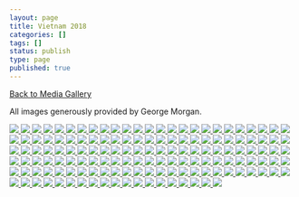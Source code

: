 ```yaml
---
layout: page
title: Vietnam 2018
categories: []
tags: []
status: publish
type: page
published: true
---
```

<p><a title="Gallery" href="/media/">Back to Media Gallery</a></p>
<p>
All images generously provided by George Morgan.
</p>
<!-- Darkbox -->
<div class="darkbox">
<a href="http://vietnamvac.isamonkey.org/gallery/vietnam-2018/20180122-IMG_9789.jpg" data-darkbox="vietnam-2018">
  <img src="http://vietnamvac.isamonkey.org/gallery/vietnam-2018/thumbs/20180122-IMG_9789.jpg" />
</a>
<a href="http://vietnamvac.isamonkey.org/gallery/vietnam-2018/20180122-IMG_9816.jpg" data-darkbox="vietnam-2018">
  <img src="http://vietnamvac.isamonkey.org/gallery/vietnam-2018/thumbs/20180122-IMG_9816.jpg" />
</a>
<a href="http://vietnamvac.isamonkey.org/gallery/vietnam-2018/20180122-IMG_9862.jpg" data-darkbox="vietnam-2018">
  <img src="http://vietnamvac.isamonkey.org/gallery/vietnam-2018/thumbs/20180122-IMG_9862.jpg" />
</a>
<a href="http://vietnamvac.isamonkey.org/gallery/vietnam-2018/20180122-IMG_9868.jpg" data-darkbox="vietnam-2018">
  <img src="http://vietnamvac.isamonkey.org/gallery/vietnam-2018/thumbs/20180122-IMG_9868.jpg" />
</a>
<a href="http://vietnamvac.isamonkey.org/gallery/vietnam-2018/20180123-IMG_0007.jpg" data-darkbox="vietnam-2018">
  <img src="http://vietnamvac.isamonkey.org/gallery/vietnam-2018/thumbs/20180123-IMG_0007.jpg" />
</a>
<a href="http://vietnamvac.isamonkey.org/gallery/vietnam-2018/20180123-IMG_0024.jpg" data-darkbox="vietnam-2018">
  <img src="http://vietnamvac.isamonkey.org/gallery/vietnam-2018/thumbs/20180123-IMG_0024.jpg" />
</a>
<a href="http://vietnamvac.isamonkey.org/gallery/vietnam-2018/20180123-IMG_0029.jpg" data-darkbox="vietnam-2018">
  <img src="http://vietnamvac.isamonkey.org/gallery/vietnam-2018/thumbs/20180123-IMG_0029.jpg" />
</a>
<a href="http://vietnamvac.isamonkey.org/gallery/vietnam-2018/20180123-IMG_0040.jpg" data-darkbox="vietnam-2018">
  <img src="http://vietnamvac.isamonkey.org/gallery/vietnam-2018/thumbs/20180123-IMG_0040.jpg" />
</a>
<a href="http://vietnamvac.isamonkey.org/gallery/vietnam-2018/20180123-IMG_0058.jpg" data-darkbox="vietnam-2018">
  <img src="http://vietnamvac.isamonkey.org/gallery/vietnam-2018/thumbs/20180123-IMG_0058.jpg" />
</a>
<a href="http://vietnamvac.isamonkey.org/gallery/vietnam-2018/20180123-IMG_0060.jpg" data-darkbox="vietnam-2018">
  <img src="http://vietnamvac.isamonkey.org/gallery/vietnam-2018/thumbs/20180123-IMG_0060.jpg" />
</a>
<a href="http://vietnamvac.isamonkey.org/gallery/vietnam-2018/20180123-IMG_0063.jpg" data-darkbox="vietnam-2018">
  <img src="http://vietnamvac.isamonkey.org/gallery/vietnam-2018/thumbs/20180123-IMG_0063.jpg" />
</a>
<a href="http://vietnamvac.isamonkey.org/gallery/vietnam-2018/20180123-IMG_0065.jpg" data-darkbox="vietnam-2018">
  <img src="http://vietnamvac.isamonkey.org/gallery/vietnam-2018/thumbs/20180123-IMG_0065.jpg" />
</a>
<a href="http://vietnamvac.isamonkey.org/gallery/vietnam-2018/20180123-IMG_0066.jpg" data-darkbox="vietnam-2018">
  <img src="http://vietnamvac.isamonkey.org/gallery/vietnam-2018/thumbs/20180123-IMG_0066.jpg" />
</a>
<a href="http://vietnamvac.isamonkey.org/gallery/vietnam-2018/20180123-IMG_0081.jpg" data-darkbox="vietnam-2018">
  <img src="http://vietnamvac.isamonkey.org/gallery/vietnam-2018/thumbs/20180123-IMG_0081.jpg" />
</a>
<a href="http://vietnamvac.isamonkey.org/gallery/vietnam-2018/20180123-IMG_0098.jpg" data-darkbox="vietnam-2018">
  <img src="http://vietnamvac.isamonkey.org/gallery/vietnam-2018/thumbs/20180123-IMG_0098.jpg" />
</a>
<a href="http://vietnamvac.isamonkey.org/gallery/vietnam-2018/20180123-IMG_0110.jpg" data-darkbox="vietnam-2018">
  <img src="http://vietnamvac.isamonkey.org/gallery/vietnam-2018/thumbs/20180123-IMG_0110.jpg" />
</a>
<a href="http://vietnamvac.isamonkey.org/gallery/vietnam-2018/20180123-IMG_0116.jpg" data-darkbox="vietnam-2018">
  <img src="http://vietnamvac.isamonkey.org/gallery/vietnam-2018/thumbs/20180123-IMG_0116.jpg" />
</a>
<a href="http://vietnamvac.isamonkey.org/gallery/vietnam-2018/20180123-IMG_0118.jpg" data-darkbox="vietnam-2018">
  <img src="http://vietnamvac.isamonkey.org/gallery/vietnam-2018/thumbs/20180123-IMG_0118.jpg" />
</a>
<a href="http://vietnamvac.isamonkey.org/gallery/vietnam-2018/20180123-IMG_0127.jpg" data-darkbox="vietnam-2018">
  <img src="http://vietnamvac.isamonkey.org/gallery/vietnam-2018/thumbs/20180123-IMG_0127.jpg" />
</a>
<a href="http://vietnamvac.isamonkey.org/gallery/vietnam-2018/20180123-IMG_0134.jpg" data-darkbox="vietnam-2018">
  <img src="http://vietnamvac.isamonkey.org/gallery/vietnam-2018/thumbs/20180123-IMG_0134.jpg" />
</a>
<a href="http://vietnamvac.isamonkey.org/gallery/vietnam-2018/20180123-IMG_0140.jpg" data-darkbox="vietnam-2018">
  <img src="http://vietnamvac.isamonkey.org/gallery/vietnam-2018/thumbs/20180123-IMG_0140.jpg" />
</a>
<a href="http://vietnamvac.isamonkey.org/gallery/vietnam-2018/20180123-IMG_0141.jpg" data-darkbox="vietnam-2018">
  <img src="http://vietnamvac.isamonkey.org/gallery/vietnam-2018/thumbs/20180123-IMG_0141.jpg" />
</a>
<a href="http://vietnamvac.isamonkey.org/gallery/vietnam-2018/20180123-IMG_0143.jpg" data-darkbox="vietnam-2018">
  <img src="http://vietnamvac.isamonkey.org/gallery/vietnam-2018/thumbs/20180123-IMG_0143.jpg" />
</a>
<a href="http://vietnamvac.isamonkey.org/gallery/vietnam-2018/20180123-IMG_0148.jpg" data-darkbox="vietnam-2018">
  <img src="http://vietnamvac.isamonkey.org/gallery/vietnam-2018/thumbs/20180123-IMG_0148.jpg" />
</a>
<a href="http://vietnamvac.isamonkey.org/gallery/vietnam-2018/20180123-IMG_0151.jpg" data-darkbox="vietnam-2018">
  <img src="http://vietnamvac.isamonkey.org/gallery/vietnam-2018/thumbs/20180123-IMG_0151.jpg" />
</a>
<a href="http://vietnamvac.isamonkey.org/gallery/vietnam-2018/20180123-IMG_0161.jpg" data-darkbox="vietnam-2018">
  <img src="http://vietnamvac.isamonkey.org/gallery/vietnam-2018/thumbs/20180123-IMG_0161.jpg" />
</a>
<a href="http://vietnamvac.isamonkey.org/gallery/vietnam-2018/20180123-IMG_0165.jpg" data-darkbox="vietnam-2018">
  <img src="http://vietnamvac.isamonkey.org/gallery/vietnam-2018/thumbs/20180123-IMG_0165.jpg" />
</a>
<a href="http://vietnamvac.isamonkey.org/gallery/vietnam-2018/20180123-IMG_0167.jpg" data-darkbox="vietnam-2018">
  <img src="http://vietnamvac.isamonkey.org/gallery/vietnam-2018/thumbs/20180123-IMG_0167.jpg" />
</a>
<a href="http://vietnamvac.isamonkey.org/gallery/vietnam-2018/20180123-IMG_0171.jpg" data-darkbox="vietnam-2018">
  <img src="http://vietnamvac.isamonkey.org/gallery/vietnam-2018/thumbs/20180123-IMG_0171.jpg" />
</a>
<a href="http://vietnamvac.isamonkey.org/gallery/vietnam-2018/20180123-IMG_0175.jpg" data-darkbox="vietnam-2018">
  <img src="http://vietnamvac.isamonkey.org/gallery/vietnam-2018/thumbs/20180123-IMG_0175.jpg" />
</a>
<a href="http://vietnamvac.isamonkey.org/gallery/vietnam-2018/20180123-IMG_0185.jpg" data-darkbox="vietnam-2018">
  <img src="http://vietnamvac.isamonkey.org/gallery/vietnam-2018/thumbs/20180123-IMG_0185.jpg" />
</a>
<a href="http://vietnamvac.isamonkey.org/gallery/vietnam-2018/20180123-IMG_0187.jpg" data-darkbox="vietnam-2018">
  <img src="http://vietnamvac.isamonkey.org/gallery/vietnam-2018/thumbs/20180123-IMG_0187.jpg" />
</a>
<a href="http://vietnamvac.isamonkey.org/gallery/vietnam-2018/20180123-IMG_0191.jpg" data-darkbox="vietnam-2018">
  <img src="http://vietnamvac.isamonkey.org/gallery/vietnam-2018/thumbs/20180123-IMG_0191.jpg" />
</a>
<a href="http://vietnamvac.isamonkey.org/gallery/vietnam-2018/20180123-IMG_0194.jpg" data-darkbox="vietnam-2018">
  <img src="http://vietnamvac.isamonkey.org/gallery/vietnam-2018/thumbs/20180123-IMG_0194.jpg" />
</a>
<a href="http://vietnamvac.isamonkey.org/gallery/vietnam-2018/20180123-IMG_0200.jpg" data-darkbox="vietnam-2018">
  <img src="http://vietnamvac.isamonkey.org/gallery/vietnam-2018/thumbs/20180123-IMG_0200.jpg" />
</a>
<a href="http://vietnamvac.isamonkey.org/gallery/vietnam-2018/20180123-IMG_0203.jpg" data-darkbox="vietnam-2018">
  <img src="http://vietnamvac.isamonkey.org/gallery/vietnam-2018/thumbs/20180123-IMG_0203.jpg" />
</a>
<a href="http://vietnamvac.isamonkey.org/gallery/vietnam-2018/20180123-IMG_0204.jpg" data-darkbox="vietnam-2018">
  <img src="http://vietnamvac.isamonkey.org/gallery/vietnam-2018/thumbs/20180123-IMG_0204.jpg" />
</a>
<a href="http://vietnamvac.isamonkey.org/gallery/vietnam-2018/20180123-IMG_0207.jpg" data-darkbox="vietnam-2018">
  <img src="http://vietnamvac.isamonkey.org/gallery/vietnam-2018/thumbs/20180123-IMG_0207.jpg" />
</a>
<a href="http://vietnamvac.isamonkey.org/gallery/vietnam-2018/20180123-IMG_0210.jpg" data-darkbox="vietnam-2018">
  <img src="http://vietnamvac.isamonkey.org/gallery/vietnam-2018/thumbs/20180123-IMG_0210.jpg" />
</a>
<a href="http://vietnamvac.isamonkey.org/gallery/vietnam-2018/20180123-IMG_0232.jpg" data-darkbox="vietnam-2018">
  <img src="http://vietnamvac.isamonkey.org/gallery/vietnam-2018/thumbs/20180123-IMG_0232.jpg" />
</a>
<a href="http://vietnamvac.isamonkey.org/gallery/vietnam-2018/20180123-IMG_0247.jpg" data-darkbox="vietnam-2018">
  <img src="http://vietnamvac.isamonkey.org/gallery/vietnam-2018/thumbs/20180123-IMG_0247.jpg" />
</a>
<a href="http://vietnamvac.isamonkey.org/gallery/vietnam-2018/20180123-IMG_0252.jpg" data-darkbox="vietnam-2018">
  <img src="http://vietnamvac.isamonkey.org/gallery/vietnam-2018/thumbs/20180123-IMG_0252.jpg" />
</a>
<a href="http://vietnamvac.isamonkey.org/gallery/vietnam-2018/20180123-IMG_0259.jpg" data-darkbox="vietnam-2018">
  <img src="http://vietnamvac.isamonkey.org/gallery/vietnam-2018/thumbs/20180123-IMG_0259.jpg" />
</a>
<a href="http://vietnamvac.isamonkey.org/gallery/vietnam-2018/20180123-IMG_0265.jpg" data-darkbox="vietnam-2018">
  <img src="http://vietnamvac.isamonkey.org/gallery/vietnam-2018/thumbs/20180123-IMG_0265.jpg" />
</a>
<a href="http://vietnamvac.isamonkey.org/gallery/vietnam-2018/20180123-IMG_0312.jpg" data-darkbox="vietnam-2018">
  <img src="http://vietnamvac.isamonkey.org/gallery/vietnam-2018/thumbs/20180123-IMG_0312.jpg" />
</a>
<a href="http://vietnamvac.isamonkey.org/gallery/vietnam-2018/20180123-IMG_0320.jpg" data-darkbox="vietnam-2018">
  <img src="http://vietnamvac.isamonkey.org/gallery/vietnam-2018/thumbs/20180123-IMG_0320.jpg" />
</a>
<a href="http://vietnamvac.isamonkey.org/gallery/vietnam-2018/20180123-IMG_0331.jpg" data-darkbox="vietnam-2018">
  <img src="http://vietnamvac.isamonkey.org/gallery/vietnam-2018/thumbs/20180123-IMG_0331.jpg" />
</a>
<a href="http://vietnamvac.isamonkey.org/gallery/vietnam-2018/20180123-IMG_0343.jpg" data-darkbox="vietnam-2018">
  <img src="http://vietnamvac.isamonkey.org/gallery/vietnam-2018/thumbs/20180123-IMG_0343.jpg" />
</a>
<a href="http://vietnamvac.isamonkey.org/gallery/vietnam-2018/20180123-IMG_0351.jpg" data-darkbox="vietnam-2018">
  <img src="http://vietnamvac.isamonkey.org/gallery/vietnam-2018/thumbs/20180123-IMG_0351.jpg" />
</a>
<a href="http://vietnamvac.isamonkey.org/gallery/vietnam-2018/20180123-IMG_0354.jpg" data-darkbox="vietnam-2018">
  <img src="http://vietnamvac.isamonkey.org/gallery/vietnam-2018/thumbs/20180123-IMG_0354.jpg" />
</a>
<a href="http://vietnamvac.isamonkey.org/gallery/vietnam-2018/20180123-IMG_0361.jpg" data-darkbox="vietnam-2018">
  <img src="http://vietnamvac.isamonkey.org/gallery/vietnam-2018/thumbs/20180123-IMG_0361.jpg" />
</a>
<a href="http://vietnamvac.isamonkey.org/gallery/vietnam-2018/20180123-IMG_0374.jpg" data-darkbox="vietnam-2018">
  <img src="http://vietnamvac.isamonkey.org/gallery/vietnam-2018/thumbs/20180123-IMG_0374.jpg" />
</a>
<a href="http://vietnamvac.isamonkey.org/gallery/vietnam-2018/20180123-IMG_0386.jpg" data-darkbox="vietnam-2018">
  <img src="http://vietnamvac.isamonkey.org/gallery/vietnam-2018/thumbs/20180123-IMG_0386.jpg" />
</a>
<a href="http://vietnamvac.isamonkey.org/gallery/vietnam-2018/20180123-IMG_0388.jpg" data-darkbox="vietnam-2018">
  <img src="http://vietnamvac.isamonkey.org/gallery/vietnam-2018/thumbs/20180123-IMG_0388.jpg" />
</a>
<a href="http://vietnamvac.isamonkey.org/gallery/vietnam-2018/20180123-IMG_0400.jpg" data-darkbox="vietnam-2018">
  <img src="http://vietnamvac.isamonkey.org/gallery/vietnam-2018/thumbs/20180123-IMG_0400.jpg" />
</a>
<a href="http://vietnamvac.isamonkey.org/gallery/vietnam-2018/20180123-IMG_0408.jpg" data-darkbox="vietnam-2018">
  <img src="http://vietnamvac.isamonkey.org/gallery/vietnam-2018/thumbs/20180123-IMG_0408.jpg" />
</a>
<a href="http://vietnamvac.isamonkey.org/gallery/vietnam-2018/20180123-IMG_0409.jpg" data-darkbox="vietnam-2018">
  <img src="http://vietnamvac.isamonkey.org/gallery/vietnam-2018/thumbs/20180123-IMG_0409.jpg" />
</a>
<a href="http://vietnamvac.isamonkey.org/gallery/vietnam-2018/20180123-IMG_0416.jpg" data-darkbox="vietnam-2018">
  <img src="http://vietnamvac.isamonkey.org/gallery/vietnam-2018/thumbs/20180123-IMG_0416.jpg" />
</a>
<a href="http://vietnamvac.isamonkey.org/gallery/vietnam-2018/20180123-IMG_0427.jpg" data-darkbox="vietnam-2018">
  <img src="http://vietnamvac.isamonkey.org/gallery/vietnam-2018/thumbs/20180123-IMG_0427.jpg" />
</a>
<a href="http://vietnamvac.isamonkey.org/gallery/vietnam-2018/20180123-IMG_0444.jpg" data-darkbox="vietnam-2018">
  <img src="http://vietnamvac.isamonkey.org/gallery/vietnam-2018/thumbs/20180123-IMG_0444.jpg" />
</a>
<a href="http://vietnamvac.isamonkey.org/gallery/vietnam-2018/20180123-IMG_0477.jpg" data-darkbox="vietnam-2018">
  <img src="http://vietnamvac.isamonkey.org/gallery/vietnam-2018/thumbs/20180123-IMG_0477.jpg" />
</a>
<a href="http://vietnamvac.isamonkey.org/gallery/vietnam-2018/20180123-IMG_0481.jpg" data-darkbox="vietnam-2018">
  <img src="http://vietnamvac.isamonkey.org/gallery/vietnam-2018/thumbs/20180123-IMG_0481.jpg" />
</a>
<a href="http://vietnamvac.isamonkey.org/gallery/vietnam-2018/20180123-IMG_0498.jpg" data-darkbox="vietnam-2018">
  <img src="http://vietnamvac.isamonkey.org/gallery/vietnam-2018/thumbs/20180123-IMG_0498.jpg" />
</a>
<a href="http://vietnamvac.isamonkey.org/gallery/vietnam-2018/20180123-IMG_0513.jpg" data-darkbox="vietnam-2018">
  <img src="http://vietnamvac.isamonkey.org/gallery/vietnam-2018/thumbs/20180123-IMG_0513.jpg" />
</a>
<a href="http://vietnamvac.isamonkey.org/gallery/vietnam-2018/20180123-IMG_0517.jpg" data-darkbox="vietnam-2018">
  <img src="http://vietnamvac.isamonkey.org/gallery/vietnam-2018/thumbs/20180123-IMG_0517.jpg" />
</a>
<a href="http://vietnamvac.isamonkey.org/gallery/vietnam-2018/20180123-IMG_0518.jpg" data-darkbox="vietnam-2018">
  <img src="http://vietnamvac.isamonkey.org/gallery/vietnam-2018/thumbs/20180123-IMG_0518.jpg" />
</a>
<a href="http://vietnamvac.isamonkey.org/gallery/vietnam-2018/20180123-IMG_9879.jpg" data-darkbox="vietnam-2018">
  <img src="http://vietnamvac.isamonkey.org/gallery/vietnam-2018/thumbs/20180123-IMG_9879.jpg" />
</a>
<a href="http://vietnamvac.isamonkey.org/gallery/vietnam-2018/20180123-IMG_9890.jpg" data-darkbox="vietnam-2018">
  <img src="http://vietnamvac.isamonkey.org/gallery/vietnam-2018/thumbs/20180123-IMG_9890.jpg" />
</a>
<a href="http://vietnamvac.isamonkey.org/gallery/vietnam-2018/20180123-IMG_9898.jpg" data-darkbox="vietnam-2018">
  <img src="http://vietnamvac.isamonkey.org/gallery/vietnam-2018/thumbs/20180123-IMG_9898.jpg" />
</a>
<a href="http://vietnamvac.isamonkey.org/gallery/vietnam-2018/20180123-IMG_9899.jpg" data-darkbox="vietnam-2018">
  <img src="http://vietnamvac.isamonkey.org/gallery/vietnam-2018/thumbs/20180123-IMG_9899.jpg" />
</a>
<a href="http://vietnamvac.isamonkey.org/gallery/vietnam-2018/20180123-IMG_9905.jpg" data-darkbox="vietnam-2018">
  <img src="http://vietnamvac.isamonkey.org/gallery/vietnam-2018/thumbs/20180123-IMG_9905.jpg" />
</a>
<a href="http://vietnamvac.isamonkey.org/gallery/vietnam-2018/20180123-IMG_9907.jpg" data-darkbox="vietnam-2018">
  <img src="http://vietnamvac.isamonkey.org/gallery/vietnam-2018/thumbs/20180123-IMG_9907.jpg" />
</a>
<a href="http://vietnamvac.isamonkey.org/gallery/vietnam-2018/20180123-IMG_9908.jpg" data-darkbox="vietnam-2018">
  <img src="http://vietnamvac.isamonkey.org/gallery/vietnam-2018/thumbs/20180123-IMG_9908.jpg" />
</a>
<a href="http://vietnamvac.isamonkey.org/gallery/vietnam-2018/20180123-IMG_9913.jpg" data-darkbox="vietnam-2018">
  <img src="http://vietnamvac.isamonkey.org/gallery/vietnam-2018/thumbs/20180123-IMG_9913.jpg" />
</a>
<a href="http://vietnamvac.isamonkey.org/gallery/vietnam-2018/20180123-IMG_9920.jpg" data-darkbox="vietnam-2018">
  <img src="http://vietnamvac.isamonkey.org/gallery/vietnam-2018/thumbs/20180123-IMG_9920.jpg" />
</a>
<a href="http://vietnamvac.isamonkey.org/gallery/vietnam-2018/20180123-IMG_9929.jpg" data-darkbox="vietnam-2018">
  <img src="http://vietnamvac.isamonkey.org/gallery/vietnam-2018/thumbs/20180123-IMG_9929.jpg" />
</a>
<a href="http://vietnamvac.isamonkey.org/gallery/vietnam-2018/20180123-IMG_9947.jpg" data-darkbox="vietnam-2018">
  <img src="http://vietnamvac.isamonkey.org/gallery/vietnam-2018/thumbs/20180123-IMG_9947.jpg" />
</a>
<a href="http://vietnamvac.isamonkey.org/gallery/vietnam-2018/20180123-IMG_9952.jpg" data-darkbox="vietnam-2018">
  <img src="http://vietnamvac.isamonkey.org/gallery/vietnam-2018/thumbs/20180123-IMG_9952.jpg" />
</a>
<a href="http://vietnamvac.isamonkey.org/gallery/vietnam-2018/20180123-IMG_9961.jpg" data-darkbox="vietnam-2018">
  <img src="http://vietnamvac.isamonkey.org/gallery/vietnam-2018/thumbs/20180123-IMG_9961.jpg" />
</a>
<a href="http://vietnamvac.isamonkey.org/gallery/vietnam-2018/20180123-IMG_9970.jpg" data-darkbox="vietnam-2018">
  <img src="http://vietnamvac.isamonkey.org/gallery/vietnam-2018/thumbs/20180123-IMG_9970.jpg" />
</a>
<a href="http://vietnamvac.isamonkey.org/gallery/vietnam-2018/20180123-IMG_9975.jpg" data-darkbox="vietnam-2018">
  <img src="http://vietnamvac.isamonkey.org/gallery/vietnam-2018/thumbs/20180123-IMG_9975.jpg" />
</a>
<a href="http://vietnamvac.isamonkey.org/gallery/vietnam-2018/20180123-IMG_9993.jpg" data-darkbox="vietnam-2018">
  <img src="http://vietnamvac.isamonkey.org/gallery/vietnam-2018/thumbs/20180123-IMG_9993.jpg" />
</a>
<a href="http://vietnamvac.isamonkey.org/gallery/vietnam-2018/20180124-IMG_0538.jpg" data-darkbox="vietnam-2018">
  <img src="http://vietnamvac.isamonkey.org/gallery/vietnam-2018/thumbs/20180124-IMG_0538.jpg" />
</a>
<a href="http://vietnamvac.isamonkey.org/gallery/vietnam-2018/20180124-IMG_0539.jpg" data-darkbox="vietnam-2018">
  <img src="http://vietnamvac.isamonkey.org/gallery/vietnam-2018/thumbs/20180124-IMG_0539.jpg" />
</a>
<a href="http://vietnamvac.isamonkey.org/gallery/vietnam-2018/20180124-IMG_0541.jpg" data-darkbox="vietnam-2018">
  <img src="http://vietnamvac.isamonkey.org/gallery/vietnam-2018/thumbs/20180124-IMG_0541.jpg" />
</a>
<a href="http://vietnamvac.isamonkey.org/gallery/vietnam-2018/20180124-IMG_0554.jpg" data-darkbox="vietnam-2018">
  <img src="http://vietnamvac.isamonkey.org/gallery/vietnam-2018/thumbs/20180124-IMG_0554.jpg" />
</a>
<a href="http://vietnamvac.isamonkey.org/gallery/vietnam-2018/20180124-IMG_0556.jpg" data-darkbox="vietnam-2018">
  <img src="http://vietnamvac.isamonkey.org/gallery/vietnam-2018/thumbs/20180124-IMG_0556.jpg" />
</a>
<a href="http://vietnamvac.isamonkey.org/gallery/vietnam-2018/20180124-IMG_0559.jpg" data-darkbox="vietnam-2018">
  <img src="http://vietnamvac.isamonkey.org/gallery/vietnam-2018/thumbs/20180124-IMG_0559.jpg" />
</a>
<a href="http://vietnamvac.isamonkey.org/gallery/vietnam-2018/20180124-IMG_0577.jpg" data-darkbox="vietnam-2018">
  <img src="http://vietnamvac.isamonkey.org/gallery/vietnam-2018/thumbs/20180124-IMG_0577.jpg" />
</a>
<a href="http://vietnamvac.isamonkey.org/gallery/vietnam-2018/20180124-IMG_0590.jpg" data-darkbox="vietnam-2018">
  <img src="http://vietnamvac.isamonkey.org/gallery/vietnam-2018/thumbs/20180124-IMG_0590.jpg" />
</a>
<a href="http://vietnamvac.isamonkey.org/gallery/vietnam-2018/20180124-IMG_0594.jpg" data-darkbox="vietnam-2018">
  <img src="http://vietnamvac.isamonkey.org/gallery/vietnam-2018/thumbs/20180124-IMG_0594.jpg" />
</a>
<a href="http://vietnamvac.isamonkey.org/gallery/vietnam-2018/20180124-IMG_0601.jpg" data-darkbox="vietnam-2018">
  <img src="http://vietnamvac.isamonkey.org/gallery/vietnam-2018/thumbs/20180124-IMG_0601.jpg" />
</a>
<a href="http://vietnamvac.isamonkey.org/gallery/vietnam-2018/20180124-IMG_0609.jpg" data-darkbox="vietnam-2018">
  <img src="http://vietnamvac.isamonkey.org/gallery/vietnam-2018/thumbs/20180124-IMG_0609.jpg" />
</a>
<a href="http://vietnamvac.isamonkey.org/gallery/vietnam-2018/20180124-IMG_0612.jpg" data-darkbox="vietnam-2018">
  <img src="http://vietnamvac.isamonkey.org/gallery/vietnam-2018/thumbs/20180124-IMG_0612.jpg" />
</a>
<a href="http://vietnamvac.isamonkey.org/gallery/vietnam-2018/20180124-IMG_0633.jpg" data-darkbox="vietnam-2018">
  <img src="http://vietnamvac.isamonkey.org/gallery/vietnam-2018/thumbs/20180124-IMG_0633.jpg" />
</a>
<a href="http://vietnamvac.isamonkey.org/gallery/vietnam-2018/20180124-IMG_0651.jpg" data-darkbox="vietnam-2018">
  <img src="http://vietnamvac.isamonkey.org/gallery/vietnam-2018/thumbs/20180124-IMG_0651.jpg" />
</a>
<a href="http://vietnamvac.isamonkey.org/gallery/vietnam-2018/20180124-IMG_0655.jpg" data-darkbox="vietnam-2018">
  <img src="http://vietnamvac.isamonkey.org/gallery/vietnam-2018/thumbs/20180124-IMG_0655.jpg" />
</a>
<a href="http://vietnamvac.isamonkey.org/gallery/vietnam-2018/20180124-IMG_0666.jpg" data-darkbox="vietnam-2018">
  <img src="http://vietnamvac.isamonkey.org/gallery/vietnam-2018/thumbs/20180124-IMG_0666.jpg" />
</a>
<a href="http://vietnamvac.isamonkey.org/gallery/vietnam-2018/20180124-IMG_0668.jpg" data-darkbox="vietnam-2018">
  <img src="http://vietnamvac.isamonkey.org/gallery/vietnam-2018/thumbs/20180124-IMG_0668.jpg" />
</a>
<a href="http://vietnamvac.isamonkey.org/gallery/vietnam-2018/20180124-IMG_0681.jpg" data-darkbox="vietnam-2018">
  <img src="http://vietnamvac.isamonkey.org/gallery/vietnam-2018/thumbs/20180124-IMG_0681.jpg" />
</a>
<a href="http://vietnamvac.isamonkey.org/gallery/vietnam-2018/20180124-IMG_0688.jpg" data-darkbox="vietnam-2018">
  <img src="http://vietnamvac.isamonkey.org/gallery/vietnam-2018/thumbs/20180124-IMG_0688.jpg" />
</a>
<a href="http://vietnamvac.isamonkey.org/gallery/vietnam-2018/20180124-IMG_0690.jpg" data-darkbox="vietnam-2018">
  <img src="http://vietnamvac.isamonkey.org/gallery/vietnam-2018/thumbs/20180124-IMG_0690.jpg" />
</a>
<a href="http://vietnamvac.isamonkey.org/gallery/vietnam-2018/20180124-IMG_0691.jpg" data-darkbox="vietnam-2018">
  <img src="http://vietnamvac.isamonkey.org/gallery/vietnam-2018/thumbs/20180124-IMG_0691.jpg" />
</a>
<a href="http://vietnamvac.isamonkey.org/gallery/vietnam-2018/20180124-IMG_0717.jpg" data-darkbox="vietnam-2018">
  <img src="http://vietnamvac.isamonkey.org/gallery/vietnam-2018/thumbs/20180124-IMG_0717.jpg" />
</a>
<a href="http://vietnamvac.isamonkey.org/gallery/vietnam-2018/20180124-IMG_0723.jpg" data-darkbox="vietnam-2018">
  <img src="http://vietnamvac.isamonkey.org/gallery/vietnam-2018/thumbs/20180124-IMG_0723.jpg" />
</a>
<a href="http://vietnamvac.isamonkey.org/gallery/vietnam-2018/20180124-IMG_0731.jpg" data-darkbox="vietnam-2018">
  <img src="http://vietnamvac.isamonkey.org/gallery/vietnam-2018/thumbs/20180124-IMG_0731.jpg" />
</a>
<a href="http://vietnamvac.isamonkey.org/gallery/vietnam-2018/20180124-IMG_0737.jpg" data-darkbox="vietnam-2018">
  <img src="http://vietnamvac.isamonkey.org/gallery/vietnam-2018/thumbs/20180124-IMG_0737.jpg" />
</a>
<a href="http://vietnamvac.isamonkey.org/gallery/vietnam-2018/20180124-IMG_0757.jpg" data-darkbox="vietnam-2018">
  <img src="http://vietnamvac.isamonkey.org/gallery/vietnam-2018/thumbs/20180124-IMG_0757.jpg" />
</a>
<a href="http://vietnamvac.isamonkey.org/gallery/vietnam-2018/20180124-IMG_0760.jpg" data-darkbox="vietnam-2018">
  <img src="http://vietnamvac.isamonkey.org/gallery/vietnam-2018/thumbs/20180124-IMG_0760.jpg" />
</a>
<a href="http://vietnamvac.isamonkey.org/gallery/vietnam-2018/20180124-IMG_0762.jpg" data-darkbox="vietnam-2018">
  <img src="http://vietnamvac.isamonkey.org/gallery/vietnam-2018/thumbs/20180124-IMG_0762.jpg" />
</a>
<a href="http://vietnamvac.isamonkey.org/gallery/vietnam-2018/20180124-IMG_0772.jpg" data-darkbox="vietnam-2018">
  <img src="http://vietnamvac.isamonkey.org/gallery/vietnam-2018/thumbs/20180124-IMG_0772.jpg" />
</a>
<a href="http://vietnamvac.isamonkey.org/gallery/vietnam-2018/20180124-IMG_0776.jpg" data-darkbox="vietnam-2018">
  <img src="http://vietnamvac.isamonkey.org/gallery/vietnam-2018/thumbs/20180124-IMG_0776.jpg" />
</a>
<a href="http://vietnamvac.isamonkey.org/gallery/vietnam-2018/20180124-IMG_0778.jpg" data-darkbox="vietnam-2018">
  <img src="http://vietnamvac.isamonkey.org/gallery/vietnam-2018/thumbs/20180124-IMG_0778.jpg" />
</a>
<a href="http://vietnamvac.isamonkey.org/gallery/vietnam-2018/20180124-IMG_0784.jpg" data-darkbox="vietnam-2018">
  <img src="http://vietnamvac.isamonkey.org/gallery/vietnam-2018/thumbs/20180124-IMG_0784.jpg" />
</a>
<a href="http://vietnamvac.isamonkey.org/gallery/vietnam-2018/20180124-IMG_0787.jpg" data-darkbox="vietnam-2018">
  <img src="http://vietnamvac.isamonkey.org/gallery/vietnam-2018/thumbs/20180124-IMG_0787.jpg" />
</a>
<a href="http://vietnamvac.isamonkey.org/gallery/vietnam-2018/20180124-IMG_0788-2.jpg" data-darkbox="vietnam-2018">
  <img src="http://vietnamvac.isamonkey.org/gallery/vietnam-2018/thumbs/20180124-IMG_0788-2.jpg" />
</a>
<a href="http://vietnamvac.isamonkey.org/gallery/vietnam-2018/20180124-IMG_0790.jpg" data-darkbox="vietnam-2018">
  <img src="http://vietnamvac.isamonkey.org/gallery/vietnam-2018/thumbs/20180124-IMG_0790.jpg" />
</a>
<a href="http://vietnamvac.isamonkey.org/gallery/vietnam-2018/20180124-IMG_0809.jpg" data-darkbox="vietnam-2018">
  <img src="http://vietnamvac.isamonkey.org/gallery/vietnam-2018/thumbs/20180124-IMG_0809.jpg" />
</a>
<a href="http://vietnamvac.isamonkey.org/gallery/vietnam-2018/20180124-IMG_0815.jpg" data-darkbox="vietnam-2018">
  <img src="http://vietnamvac.isamonkey.org/gallery/vietnam-2018/thumbs/20180124-IMG_0815.jpg" />
</a>
<a href="http://vietnamvac.isamonkey.org/gallery/vietnam-2018/20180124-IMG_0821.jpg" data-darkbox="vietnam-2018">
  <img src="http://vietnamvac.isamonkey.org/gallery/vietnam-2018/thumbs/20180124-IMG_0821.jpg" />
</a>
<a href="http://vietnamvac.isamonkey.org/gallery/vietnam-2018/20180124-IMG_0824-Edit.jpg" data-darkbox="vietnam-2018">
  <img src="http://vietnamvac.isamonkey.org/gallery/vietnam-2018/thumbs/20180124-IMG_0824-Edit.jpg" />
</a>
<a href="http://vietnamvac.isamonkey.org/gallery/vietnam-2018/20180124-IMG_0837.jpg" data-darkbox="vietnam-2018">
  <img src="http://vietnamvac.isamonkey.org/gallery/vietnam-2018/thumbs/20180124-IMG_0837.jpg" />
</a>
<a href="http://vietnamvac.isamonkey.org/gallery/vietnam-2018/20180124-IMG_0843.jpg" data-darkbox="vietnam-2018">
  <img src="http://vietnamvac.isamonkey.org/gallery/vietnam-2018/thumbs/20180124-IMG_0843.jpg" />
</a>
<a href="http://vietnamvac.isamonkey.org/gallery/vietnam-2018/20180124-IMG_0846.jpg" data-darkbox="vietnam-2018">
  <img src="http://vietnamvac.isamonkey.org/gallery/vietnam-2018/thumbs/20180124-IMG_0846.jpg" />
</a>
<a href="http://vietnamvac.isamonkey.org/gallery/vietnam-2018/20180124-IMG_0850.jpg" data-darkbox="vietnam-2018">
  <img src="http://vietnamvac.isamonkey.org/gallery/vietnam-2018/thumbs/20180124-IMG_0850.jpg" />
</a>
<a href="http://vietnamvac.isamonkey.org/gallery/vietnam-2018/20180124-IMG_0856.jpg" data-darkbox="vietnam-2018">
  <img src="http://vietnamvac.isamonkey.org/gallery/vietnam-2018/thumbs/20180124-IMG_0856.jpg" />
</a>
<a href="http://vietnamvac.isamonkey.org/gallery/vietnam-2018/20180124-IMG_0859.jpg" data-darkbox="vietnam-2018">
  <img src="http://vietnamvac.isamonkey.org/gallery/vietnam-2018/thumbs/20180124-IMG_0859.jpg" />
</a>
<a href="http://vietnamvac.isamonkey.org/gallery/vietnam-2018/20180124-IMG_0878.jpg" data-darkbox="vietnam-2018">
  <img src="http://vietnamvac.isamonkey.org/gallery/vietnam-2018/thumbs/20180124-IMG_0878.jpg" />
</a>
<a href="http://vietnamvac.isamonkey.org/gallery/vietnam-2018/20180124-IMG_0888.jpg" data-darkbox="vietnam-2018">
  <img src="http://vietnamvac.isamonkey.org/gallery/vietnam-2018/thumbs/20180124-IMG_0888.jpg" />
</a>
<a href="http://vietnamvac.isamonkey.org/gallery/vietnam-2018/20180124-IMG_0906.jpg" data-darkbox="vietnam-2018">
  <img src="http://vietnamvac.isamonkey.org/gallery/vietnam-2018/thumbs/20180124-IMG_0906.jpg" />
</a>
<a href="http://vietnamvac.isamonkey.org/gallery/vietnam-2018/20180124-IMG_0915.jpg" data-darkbox="vietnam-2018">
  <img src="http://vietnamvac.isamonkey.org/gallery/vietnam-2018/thumbs/20180124-IMG_0915.jpg" />
</a>
<a href="http://vietnamvac.isamonkey.org/gallery/vietnam-2018/20180124-IMG_0917.jpg" data-darkbox="vietnam-2018">
  <img src="http://vietnamvac.isamonkey.org/gallery/vietnam-2018/thumbs/20180124-IMG_0917.jpg" />
</a>
<a href="http://vietnamvac.isamonkey.org/gallery/vietnam-2018/20180124-IMG_0934.jpg" data-darkbox="vietnam-2018">
  <img src="http://vietnamvac.isamonkey.org/gallery/vietnam-2018/thumbs/20180124-IMG_0934.jpg" />
</a>
<a href="http://vietnamvac.isamonkey.org/gallery/vietnam-2018/20180124-IMG_0938.jpg" data-darkbox="vietnam-2018">
  <img src="http://vietnamvac.isamonkey.org/gallery/vietnam-2018/thumbs/20180124-IMG_0938.jpg" />
</a>
<a href="http://vietnamvac.isamonkey.org/gallery/vietnam-2018/20180124-IMG_0947.jpg" data-darkbox="vietnam-2018">
  <img src="http://vietnamvac.isamonkey.org/gallery/vietnam-2018/thumbs/20180124-IMG_0947.jpg" />
</a>
<a href="http://vietnamvac.isamonkey.org/gallery/vietnam-2018/20180124-IMG_0953.jpg" data-darkbox="vietnam-2018">
  <img src="http://vietnamvac.isamonkey.org/gallery/vietnam-2018/thumbs/20180124-IMG_0953.jpg" />
</a>
<a href="http://vietnamvac.isamonkey.org/gallery/vietnam-2018/20180124-IMG_0955.jpg" data-darkbox="vietnam-2018">
  <img src="http://vietnamvac.isamonkey.org/gallery/vietnam-2018/thumbs/20180124-IMG_0955.jpg" />
</a>
<a href="http://vietnamvac.isamonkey.org/gallery/vietnam-2018/20180124-IMG_0958.jpg" data-darkbox="vietnam-2018">
  <img src="http://vietnamvac.isamonkey.org/gallery/vietnam-2018/thumbs/20180124-IMG_0958.jpg" />
</a>
<a href="http://vietnamvac.isamonkey.org/gallery/vietnam-2018/20180124-IMG_0960.jpg" data-darkbox="vietnam-2018">
  <img src="http://vietnamvac.isamonkey.org/gallery/vietnam-2018/thumbs/20180124-IMG_0960.jpg" />
</a>
<a href="http://vietnamvac.isamonkey.org/gallery/vietnam-2018/20180124-IMG_0963.jpg" data-darkbox="vietnam-2018">
  <img src="http://vietnamvac.isamonkey.org/gallery/vietnam-2018/thumbs/20180124-IMG_0963.jpg" />
</a>
<a href="http://vietnamvac.isamonkey.org/gallery/vietnam-2018/20180124-IMG_0966.jpg" data-darkbox="vietnam-2018">
  <img src="http://vietnamvac.isamonkey.org/gallery/vietnam-2018/thumbs/20180124-IMG_0966.jpg" />
</a>
<a href="http://vietnamvac.isamonkey.org/gallery/vietnam-2018/20180124-IMG_0970.jpg" data-darkbox="vietnam-2018">
  <img src="http://vietnamvac.isamonkey.org/gallery/vietnam-2018/thumbs/20180124-IMG_0970.jpg" />
</a>
<a href="http://vietnamvac.isamonkey.org/gallery/vietnam-2018/20180124-IMG_0972.jpg" data-darkbox="vietnam-2018">
  <img src="http://vietnamvac.isamonkey.org/gallery/vietnam-2018/thumbs/20180124-IMG_0972.jpg" />
</a>
<a href="http://vietnamvac.isamonkey.org/gallery/vietnam-2018/20180124-IMG_0982-Edit.jpg" data-darkbox="vietnam-2018">
  <img src="http://vietnamvac.isamonkey.org/gallery/vietnam-2018/thumbs/20180124-IMG_0982-Edit.jpg" />
</a>

</div>
<!-- End darkbox -->